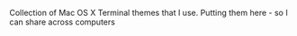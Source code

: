 Collection of Mac OS X Terminal themes that I use. Putting them here - so I can share across computers

